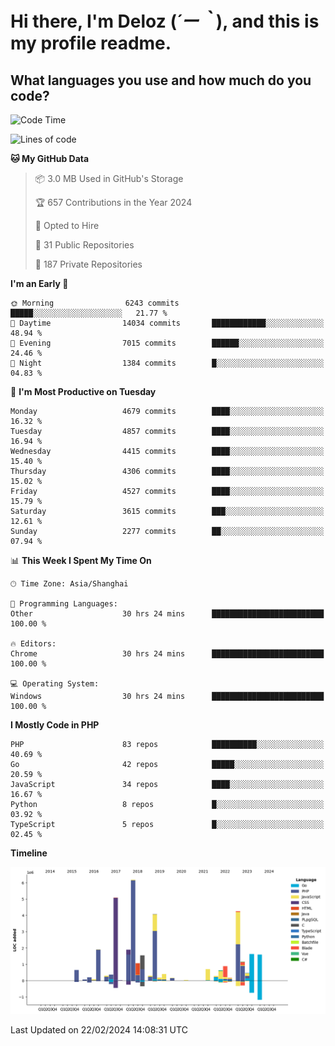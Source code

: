 # **Hi there, I'm Deloz (*´ー｀*), and this is my profile readme.**

## **What languages you use and how much do you code?**

<!--START_SECTION:waka-->
![Code Time](http://img.shields.io/badge/Code%20Time-3%2C352%20hrs%2045%20mins-blue)

![Lines of code](https://img.shields.io/badge/From%20Hello%20World%20I%27ve%20Written-36.1%20million%20lines%20of%20code-blue)

**🐱 My GitHub Data** 

> 📦 3.0 MB Used in GitHub's Storage 
 > 
> 🏆 657 Contributions in the Year 2024
 > 
> 💼 Opted to Hire
 > 
> 📜 31 Public Repositories 
 > 
> 🔑 187 Private Repositories 
 > 
**I'm an Early 🐤** 

```text
🌞 Morning                6243 commits        █████░░░░░░░░░░░░░░░░░░░░   21.77 % 
🌆 Daytime                14034 commits       ████████████░░░░░░░░░░░░░   48.94 % 
🌃 Evening                7015 commits        ██████░░░░░░░░░░░░░░░░░░░   24.46 % 
🌙 Night                  1384 commits        █░░░░░░░░░░░░░░░░░░░░░░░░   04.83 % 
```
📅 **I'm Most Productive on Tuesday** 

```text
Monday                   4679 commits        ████░░░░░░░░░░░░░░░░░░░░░   16.32 % 
Tuesday                  4857 commits        ████░░░░░░░░░░░░░░░░░░░░░   16.94 % 
Wednesday                4415 commits        ████░░░░░░░░░░░░░░░░░░░░░   15.40 % 
Thursday                 4306 commits        ████░░░░░░░░░░░░░░░░░░░░░   15.02 % 
Friday                   4527 commits        ████░░░░░░░░░░░░░░░░░░░░░   15.79 % 
Saturday                 3615 commits        ███░░░░░░░░░░░░░░░░░░░░░░   12.61 % 
Sunday                   2277 commits        ██░░░░░░░░░░░░░░░░░░░░░░░   07.94 % 
```


📊 **This Week I Spent My Time On** 

```text
🕑︎ Time Zone: Asia/Shanghai

💬 Programming Languages: 
Other                    30 hrs 24 mins      █████████████████████████   100.00 % 

🔥 Editors: 
Chrome                   30 hrs 24 mins      █████████████████████████   100.00 % 

💻 Operating System: 
Windows                  30 hrs 24 mins      █████████████████████████   100.00 % 
```

**I Mostly Code in PHP** 

```text
PHP                      83 repos            ██████████░░░░░░░░░░░░░░░   40.69 % 
Go                       42 repos            █████░░░░░░░░░░░░░░░░░░░░   20.59 % 
JavaScript               34 repos            ████░░░░░░░░░░░░░░░░░░░░░   16.67 % 
Python                   8 repos             █░░░░░░░░░░░░░░░░░░░░░░░░   03.92 % 
TypeScript               5 repos             █░░░░░░░░░░░░░░░░░░░░░░░░   02.45 % 
```



**Timeline**

![Lines of Code chart](https://raw.githubusercontent.com/deloz/deloz/main/assets/bar_graph.png)


 Last Updated on 22/02/2024 14:08:31 UTC
<!--END_SECTION:waka-->
